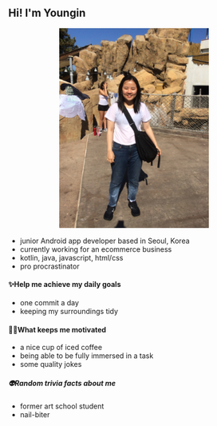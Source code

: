 <!--
**cocokaribou/cocokaribou** is a ✨ _special_ ✨ repository because its `README.md` (this file) appears on your GitHub profile.

Here are some ideas to get you started:

- 🔭 I’m currently working on ...
- 🌱 I’m currently learning ...
- 👯 I’m looking to collaborate on ...
- 🤔 I’m looking for help with ...
- 💬 Ask me about ...
- 📫 How to reach me: ...
- 😄 Pronouns: ...
- ⚡ Fun fact: ...
-->

## Hi! I'm Youngin
<p align="center">
<img src="IMG_2900.JPG" width="300"/>
</p>

- junior Android app developer based in Seoul, Korea
- currently working for an ecommerce business
- kotlin, java, javascript, html/css
- pro procrastinator

#### ✨Help me achieve my daily goals
- one commit a day
- keeping my surroundings tidy

#### 🏃‍♀️What keeps me motivated
- a nice cup of iced coffee
- being able to be fully immersed in a task
- some quality jokes

##### 👽Random trivia facts about me
- former art school student
- nail-biter
